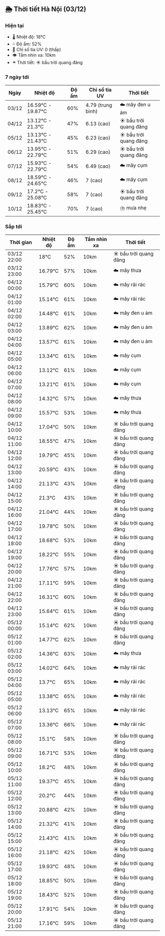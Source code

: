 ## 🌦️ Thời tiết Hà Nội (03/12)

### Hiện tại

- 🌡️ Nhiệt độ: 18℃
- 💦 Độ ẩm: 52%
- 🌟 Chỉ số tia UV: 0 (thấp)
- 👁️ Tầm nhìn xa: 10km
- ☂️ Thời tiết: ☀️ bầu trời quang đãng

### 7 ngày tới

| Ngày | Nhiệt độ | Độ ẩm | Chỉ số tia UV | Thời tiết |
| --- | --- | --- | --- | --- |
| 03/12 | 16.59℃ - 19.87℃ | 60% | 4.79 (trung bình) | ☁️ mây đen u ám |
| 04/12 | 13.12℃ - 21.3℃ | 47% | 6.13 (cao) | ☀️ bầu trời quang đãng |
| 05/12 | 13.13℃ - 21.43℃ | 45% | 6.23 (cao) | ☀️ bầu trời quang đãng |
| 06/12 | 13.95℃ - 22.79℃ | 51% | 6.29 (cao) | ☀️ bầu trời quang đãng |
| 07/12 | 15.93℃ - 22.79℃ | 54% | 6.49 (cao) | ☁️ mây cụm |
| 08/12 | 18.59℃ - 24.65℃ | 46% | 7 (cao) | ☁️ mây cụm |
| 09/12 | 17.2℃ - 25.08℃ | 58% | 7 (cao) | ☀️ bầu trời quang đãng |
| 10/12 | 18.83℃ - 25.45℃ | 70% | 7 (cao) | ⛈️ mưa nhẹ |

### Sắp tới

| Thời gian | Nhiệt độ | Độ ẩm | Tầm nhìn xa | Thời tiết |
| --- | --- | --- | --- | --- |
| 03/12 22:00 | 18℃ | 52% | 10km | ☀️ bầu trời quang đãng |
| 03/12 23:00 | 16.79℃ | 57% | 10km | ☁️ mây thưa |
| 04/12 00:00 | 15.79℃ | 60% | 10km | ☁️ mây rải rác |
| 04/12 01:00 | 15.14℃ | 61% | 10km | ☁️ mây rải rác |
| 04/12 02:00 | 14.48℃ | 61% | 10km | ☁️ mây đen u ám |
| 04/12 03:00 | 13.89℃ | 62% | 10km | ☁️ mây đen u ám |
| 04/12 04:00 | 13.57℃ | 61% | 10km | ☁️ mây đen u ám |
| 04/12 05:00 | 13.34℃ | 61% | 10km | ☁️ mây cụm |
| 04/12 06:00 | 13.12℃ | 61% | 10km | ☁️ mây cụm |
| 04/12 07:00 | 13.21℃ | 61% | 10km | ☁️ mây cụm |
| 04/12 08:00 | 14.32℃ | 57% | 10km | ☁️ mây thưa |
| 04/12 09:00 | 15.57℃ | 53% | 10km | ☁️ mây thưa |
| 04/12 10:00 | 17.04℃ | 50% | 10km | ☀️ bầu trời quang đãng |
| 04/12 11:00 | 18.55℃ | 47% | 10km | ☀️ bầu trời quang đãng |
| 04/12 12:00 | 19.79℃ | 45% | 10km | ☀️ bầu trời quang đãng |
| 04/12 13:00 | 20.59℃ | 43% | 10km | ☀️ bầu trời quang đãng |
| 04/12 14:00 | 21.13℃ | 43% | 10km | ☀️ bầu trời quang đãng |
| 04/12 15:00 | 21.3℃ | 43% | 10km | ☀️ bầu trời quang đãng |
| 04/12 16:00 | 21.04℃ | 44% | 10km | ☀️ bầu trời quang đãng |
| 04/12 17:00 | 19.78℃ | 50% | 10km | ☀️ bầu trời quang đãng |
| 04/12 18:00 | 18.68℃ | 53% | 10km | ☀️ bầu trời quang đãng |
| 04/12 19:00 | 18.22℃ | 55% | 10km | ☀️ bầu trời quang đãng |
| 04/12 20:00 | 17.76℃ | 57% | 10km | ☀️ bầu trời quang đãng |
| 04/12 21:00 | 17.11℃ | 59% | 10km | ☀️ bầu trời quang đãng |
| 04/12 22:00 | 16.31℃ | 60% | 10km | ☀️ bầu trời quang đãng |
| 04/12 23:00 | 15.64℃ | 61% | 10km | ☀️ bầu trời quang đãng |
| 05/12 00:00 | 15.14℃ | 62% | 10km | ☀️ bầu trời quang đãng |
| 05/12 01:00 | 14.77℃ | 62% | 10km | ☀️ bầu trời quang đãng |
| 05/12 02:00 | 14.36℃ | 63% | 10km | ☁️ mây thưa |
| 05/12 03:00 | 14.02℃ | 64% | 10km | ☁️ mây rải rác |
| 05/12 04:00 | 13.7℃ | 65% | 10km | ☁️ mây rải rác |
| 05/12 05:00 | 13.38℃ | 65% | 10km | ☁️ mây rải rác |
| 05/12 06:00 | 13.13℃ | 65% | 10km | ☁️ mây rải rác |
| 05/12 07:00 | 13.36℃ | 66% | 10km | ☁️ mây rải rác |
| 05/12 08:00 | 15.1℃ | 58% | 10km | ☀️ bầu trời quang đãng |
| 05/12 09:00 | 16.71℃ | 53% | 10km | ☀️ bầu trời quang đãng |
| 05/12 10:00 | 18.2℃ | 48% | 10km | ☀️ bầu trời quang đãng |
| 05/12 11:00 | 19.37℃ | 45% | 10km | ☀️ bầu trời quang đãng |
| 05/12 12:00 | 20.2℃ | 44% | 10km | ☀️ bầu trời quang đãng |
| 05/12 13:00 | 20.88℃ | 42% | 10km | ☀️ bầu trời quang đãng |
| 05/12 14:00 | 21.32℃ | 41% | 10km | ☀️ bầu trời quang đãng |
| 05/12 15:00 | 21.43℃ | 41% | 10km | ☀️ bầu trời quang đãng |
| 05/12 16:00 | 21.18℃ | 42% | 10km | ☀️ bầu trời quang đãng |
| 05/12 17:00 | 19.93℃ | 48% | 10km | ☀️ bầu trời quang đãng |
| 05/12 18:00 | 18.85℃ | 50% | 10km | ☀️ bầu trời quang đãng |
| 05/12 19:00 | 18.43℃ | 52% | 10km | ☀️ bầu trời quang đãng |
| 05/12 20:00 | 17.91℃ | 54% | 10km | ☀️ bầu trời quang đãng |
| 05/12 21:00 | 17.16℃ | 59% | 10km | ☀️ bầu trời quang đãng |
